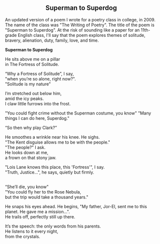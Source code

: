 ## <div align="center">Superman to Superdog</div>

<p>
An updated version of a poem I wrote for a poetry class in college, in 2009.
The name of the class was "The Writing of Poetry".
The title of the poem is "Superman to Superdog".
At the risk of sounding like a paper for an 11th-grade English class, I'll say that the poem explores themes of solitude, bravery, alienation, duty, family, love, and time.
</p>

<p>
<b>Superman to Superdog</b>
</p>

<p>
He sits above me on a pillar<br/>
in The Fortress of Solitude.
</p>

<p>
“Why a Fortress of Solitude”, I say,<br/>
"when you’re so alone, right now?".<br/>
"Solitude is my nature"
</p>

<p>
I’m stretched out below him,<br/>
amid the icy peaks.<br/>
I claw little furrows into the frost.
</p>

<p>
"You could fight crime without the Superman costume, you know"
"Many things I can do here, Superdog."
</p>

<p>
“So then why play Clark?”
</p>

<p>
He smoothes a wrinkle near his knee. He sighs.<br/>
"The Kent disguise allows me to be with the people."<br/>
"The people?" I ask.<br/>
He looks down at me,<br/>
a frown on that stony jaw.
</p>

<p>
"Lois Lane knows this place, this 'Fortress'", I say.<br/>
"Truth, Justice...", he says, quietly but firmly.<br/><br/>
</p>

<p>
“She’ll die, you know"<br/>
"You could fly her to the Rose Nebula,<br/>
but the trip would take a thousand years."
</p>

<p>
He snaps his eyes ahead. He begins, "My father, Jor-El, sent me to this planet. He gave me a mission…".<br/>
He trails off, perfectly still up there.
</p>

<p>
It’s the speech: the only words from his parents.<br/>
He listens to it every night,<br/>
from the crystals.
</p>
